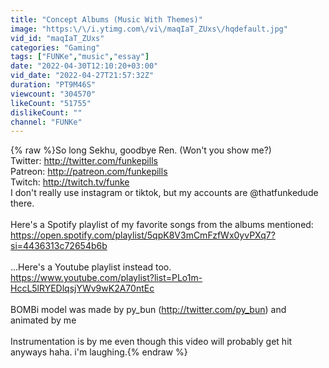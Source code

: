 ```yaml
---
title: "Concept Albums (Music With Themes)"
image: "https:\/\/i.ytimg.com\/vi\/maqIaT_ZUxs\/hqdefault.jpg"
vid_id: "maqIaT_ZUxs"
categories: "Gaming"
tags: ["FUNKe","music","essay"]
date: "2022-04-30T12:10:20+03:00"
vid_date: "2022-04-27T21:57:32Z"
duration: "PT9M46S"
viewcount: "304570"
likeCount: "51755"
dislikeCount: ""
channel: "FUNKe"
---
```

{% raw %}So long Sekhu, goodbye Ren. (Won't you show me?)<br />Twitter: <a rel="nofollow" target="blank" href="http://twitter.com/funkepills">http://twitter.com/funkepills</a><br />Patreon: <a rel="nofollow" target="blank" href="http://patreon.com/funkepills">http://patreon.com/funkepills</a><br />Twitch: <a rel="nofollow" target="blank" href="http://twitch.tv/funke">http://twitch.tv/funke</a><br />I don't really use instagram or tiktok, but my accounts are @thatfunkedude there.<br /><br />Here's a Spotify playlist of my favorite songs from the albums mentioned:<br /><a rel="nofollow" target="blank" href="https://open.spotify.com/playlist/5qpK8V3mCmFzfWx0yvPXq7?si=4436313c72654b6b">https://open.spotify.com/playlist/5qpK8V3mCmFzfWx0yvPXq7?si=4436313c72654b6b</a><br /><br />...Here's a Youtube playlist instead too.<br /><a rel="nofollow" target="blank" href="https://www.youtube.com/playlist?list=PLo1m-HccL5lRYEDlqsjYWv9wK2A70ntEc">https://www.youtube.com/playlist?list=PLo1m-HccL5lRYEDlqsjYWv9wK2A70ntEc</a><br /><br />BOMBi model was made by py_bun (<a rel="nofollow" target="blank" href="http://twitter.com/py_bun)">http://twitter.com/py_bun)</a> and animated by me<br /><br />Instrumentation is by me even though this video will probably get hit anyways haha. i'm laughing.{% endraw %}
